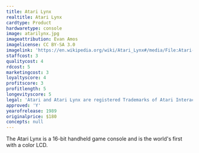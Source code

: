 ```yaml
---
title: Atari Lynx
realtitle: Atari Lynx
cardtype: Product
hardwaretype: console
image: atarilynx.jpg
imageattribution: Evan Amos
imagelicense: CC BY-SA 3.0
imagelink: 'https://en.wikipedia.org/wiki/Atari_Lynx#/media/File:Atari-Lynx-I-Handheld.jpg'
staffcost: 3
qualitycost: 4
rdcost: 5
marketingcost: 3
loyaltyscore: 4
profitscore: 3
profitlength: 5
longevityscore: 5
legal: 'Atari and Atari Lynx are registered Trademarks of Atari Interactive, Inc'
approved: 'Y'
yearofrelease: 1989
originalprice: $180
concepts: null
---
```


The Atari Lynx is a 16-bit handheld game console and is the world's first with a color LCD.
